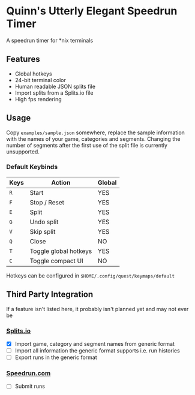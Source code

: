 # Quinn's Utterly Elegant Speedrun Timer

A speedrun timer for \*nix terminals

## Features

- Global hotkeys
- 24-bit terminal color
- Human readable JSON splits file
- Import splits from a Splits.io file
- High fps rendering

## Usage

Copy `examples/sample.json` somewhere, replace the sample information with
the names of your game, categories and segments. Changing the number of
segments after the first use of the split file is currently unsupported.

### Default Keybinds
| Keys | Action                | Global |
| ---- | --------------------- | ------ |
| `R`  | Start                 | YES    |
| `F`  | Stop / Reset          | YES    |
| `E`  | Split                 | YES    |
| `G`  | Undo split            | YES    |
| `V`  | Skip split            | YES    |
| `Q`  | Close                 | NO     |
| `T`  | Toggle global hotkeys | YES    |
| `C`  | Toggle compact UI     | NO     |

Hotkeys can be configured in `$HOME/.config/quest/keymaps/default`

## Third Party Integration

If a feature isn't listed here, it probably isn't planned
yet and may not ever be

### [Splits.io](https://splits.io/)

- [X] Import game, category and segment names from generic format
- [ ]  Import all information the generic format supports i.e. run histories
- [ ]  Export runs in the generic format

### [Speedrun.com](https://www.speedrun.com/)

- [ ] Submit runs

